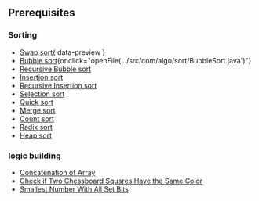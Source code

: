## Prerequisites

### Sorting
- [Swap sort](com/algo/sort/SwapSort.java){ data-preview }
- [Bubble sort](com/algo/sort/BubbleSort.java){onclick="openFile('../src/com/algo/sort/BubbleSort.java')"}
- [Recursive Bubble sort](com/algo/sort/RecursiveBubbleSort.java)
- [Insertion sort](com/algo/sort/InsertionSort.java)
- [Recursive Insertion sort](com/algo/sort/RecursiveInsertionSort.java)
- [Selection sort](com/algo/sort/SelectionSort.java)
- [Quick sort](com/algo/sort/QuickSort.java)
- [Merge sort](com/algo/sort/MergeSort.java)
- [Count sort](com/algo/sort/CountSort.java)
- [Radix sort](com/algo/sort/RadixSort.java)
- [Heap sort](com/algo/sort/HeapSort.java)

### logic building
- [Concatenation of Array](com/problems/logicbuilding/ConcatenationOfArray.java)
- [Check if Two Chessboard Squares Have the Same Color](com/problems/logicbuilding/CheckTwoChessboards.java)
- [Smallest Number With All Set Bits](com/problems/logicbuilding/SmallestNumberWithAllSetBits.java)